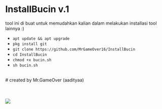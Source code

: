 # InstallBucin v.1
tool ini di buat untuk memudahkan kalian dalam melakukan installasi tool lainnya :)
<ul>
<li><code>apt update && apt upgrade</code></li>
<li><code>pkg install git</code></li>
<li><code>git clone https://github.com/MrGameOver16/InstallBucin</code></li>
<li><code>cd InstallBucin</code></li>
<li><code>chmod +x bucin.sh</code></li>
<li><code>sh bucin.sh</code></li>
</ul>
<br />
#            created by Mr.GameOver (aadityaa)
<br />
<br />
<br />
<br />
<Img src="https://github.com/MrGameOver16/InstallBucin/blob/master/Screenshot_2019-07-20-03-39-10.png">

